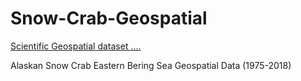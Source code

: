 # Snow-Crab-Geospatial
[Scientific Geospatial dataset ....](https://www.kaggle.com/datasets/mattop/snowcrab)

Alaskan Snow Crab Eastern Bering Sea Geospatial Data (1975-2018)

